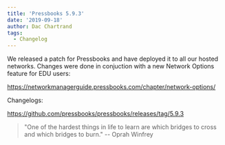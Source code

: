 ```yaml
---
title: 'Pressbooks 5.9.3'
date: '2019-09-18'
author: Dac Chartrand
tags:
  - Changelog
---
```


We released a patch for Pressbooks and have deployed it to all our hosted networks.
Changes were done in conjuction with a new Network Options feature for EDU users:

<https://networkmanagerguide.pressbooks.com/chapter/network-options/>

Changelogs:

<https://github.com/pressbooks/pressbooks/releases/tag/5.9.3>

> "One of the hardest things in life to learn are which bridges to cross and which bridges
> to burn." -- Oprah Winfrey
